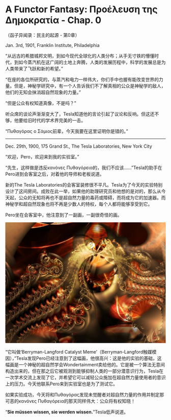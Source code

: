 # A Functor Fantasy: Προέλευση της Δημοκρατία - Chap. 0

（函子异闻录：民主的起源 - 第0章）

Jan. 3rd, 1901, Franklin Institute, Philadelphia  

“从远古的希腊城邦文明，到如今现代全球化的人类分布；从手无寸铁的懵懂时代，到如今蒸汽机在这广阔的土地上奔腾，人类的发展历程中，科学的发展总是为人类带来了飞跃和新的希望。”

“在座的各位所研究的，与蒸汽和电力一样伟大，你们手中也握有能改变世界的力量。但是，神秘学研究中，有一个人告诉我们不了解真相的公众是神秘学的敌人，他们的无知会抹消超自然现象的力量。”

“但是公众有权知道真像，不是吗？”

听众席的谈论声渐渐变大了，Tesla知道他的言论引起了议论和反响。但这还不够，他要给旧时代的学术界完美的一击。

“Πυθαγόρας ο Σάμιος前辈，今天我要在这里证明你是错的。”

------

Dec. 29th, 1900, 175 Grand St., The Tesla Laboratories, New York City  

“欢迎，Pero，欢迎来到我的实验室。”

“先生，这样做是违反κανόνες Πυθαγόρεια的，我们不应该……”Tesla的助手在Pero进到会客室之后，对着他的导师和老板说道。

新的The Tesla Laboratories的会客室装修很不平凡。Tesla为了今天的实验特别设计了这间房间。成败在此一举，如果他的助理研究员和他想的是对的，那么从今天起，公众的无知将再也不是超自然力量的毒药或障碍，而将成为它的加速器。而神秘学和超自然现象也将不再是少数人的特权，每个人都将能够享受到它。

Pero坐在会客室中，他注意到了一副画，一副很奇怪的画。

![Berryman-Langford Catalyst Meme](images/fractal-Jan19_1.jpg)

“它叫做‘Berryman-Langford Catalyst Meme’（Berryman-Langford触媒模因），”Tesla发现Pero已经注意到了这幅画，他很高兴：这是他的实验的基础，这幅画是一个神秘的超自然学会Wondertainment卖给他的。它是被一个算法无意间构造出来的，但在那之后它被观测到能够抑制人类的一部分潜意识行为，Tesla在一次学术交流上发现了它，并希望它可以减轻公众施加在超自然力量使用者的意识上的压力。今天他联系Pero来到实验室也是为了测试它。

如果实验成功，今天将和Πυθαγόρας发现未觉醒者对超自然力量的作用并制定那可恶的κανόνες Πυθαγόρεια的那天同样伟大：公众将有权知晓！

“**Sie müssen wissen, sie werden wissen.**”Tesla低声说道。


